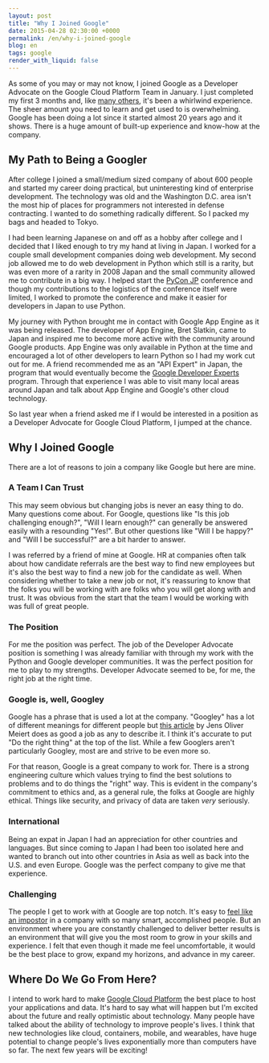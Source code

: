 ```yaml
---
layout: post
title: "Why I Joined Google"
date: 2015-04-28 02:30:00 +0000
permalink: /en/why-i-joined-google
blog: en
tags: google
render_with_liquid: false
---
```


As some of you may or may not know, I joined Google as a Developer Advocate on
the Google Cloud Platform Team in January. I just completed my first 3 months
and, like [many others](http://paul.kinlan.me/my-first-year-in-google/), it's
been a whirlwind experience. The sheer amount you need to learn and get used to
is overwhelming. Google has been doing a lot since it started almost 20 years
ago and it shows. There is a huge amount of built-up experience and know-how at
the company.

## My Path to Being a Googler

After college I joined a small/medium sized company of about 600 people and
started my career doing practical, but uninteresting kind of enterprise
development. The technology was old and the Washington D.C. area isn't the
most hip of places for programmers not interested in defense contracting. I
wanted to do something radically different. So I packed my bags and headed to
Tokyo.

I had been learning Japanese on and off as a hobby after college and I decided
that I liked enough to try my hand at living in Japan. I worked for a couple
small development companies doing web development. My second job allowed me to
do web development in Python which still is a rarity, but was even more of a
rarity in 2008 Japan and the small community allowed me to contribute in a big
way. I helped start the [PyCon JP](http://pycon.jp/) conference and though
my contributions to the logistics of the conference itself were limited,
I worked to promote the conference and make it easier for developers in Japan
to use Python.

My journey with Python brought me in contact with Google App Engine as it was
being released. The developer of App Engine, Bret Slatkin, came to Japan and
inspired me to become more active with the community around Google products.
App Engine was only available in Python at the time and encouraged a lot of
other developers to learn Python so I had my work cut out for me. A friend
recommended me as an "API Expert" in Japan, the program that would eventually
become the [Google Developer Experts](https://developers.google.com/experts/)
program. Through that experience I was able to visit many local areas around
Japan and talk about App Engine and Google's other cloud technology.

So last year when a friend asked me if I would be interested in a position
as a Developer Advocate for Google Cloud Platform, I jumped at the chance.

## Why I Joined Google

There are a lot of reasons to join a company like Google but here are mine.

### A Team I Can Trust

This may seem obvious but changing jobs is never an easy thing to do. Many
questions come about. For Google, questions like "Is this job challenging
enough?", "Will I learn enough?" can generally be answered easily with a
resounding "Yes!". But other questions like "Will I be happy?" and "Will I be
successful?" are a bit harder to answer.

I was referred by a friend of mine at Google. HR at companies often talk
about how candidate referrals are the best way to find new employees but it's
also the best way to find a new job for the candidate as well. When considering
whether to take a new job or not, it's reassuring to know that the folks you
will be working with are folks who you will get along with and trust. It was
obvious from the start that the team I would be working with was full of
great people.

### The Position

For me the position was perfect. The job of the Developer Advocate position is
something I was already familiar with through my work with the Python and Google
developer communities. It was the perfect position for me to play to my strengths.
Developer Advocate seemed to be, for me, the right job at the right time.

### Google is, well, Googley

Google has a phrase that is used a lot at the company. "Googley" has a lot
of different meanings for different people but
[this article](http://meiert.com/en/blog/20130812/googliness/) by Jens Oliver
Meiert does as good a job as any to describe it. I think it's accurate to
put "Do the right thing" at the top of the list. While a few Googlers aren't
particularly Googley, most are and strive to be even more so.

For that reason, Google is a great company to work for. There is a strong
engineering culture which values trying to find the best solutions to problems
and to do things the "right" way. This is evident in the company\'s commitment
to ethics and, as a general rule, the folks at Google are highly ethical.
Things like security, and privacy of data are taken _very_ seriously.

### International

Being an expat in Japan I had an appreciation for other countries and
languages. But since coming to Japan I had been too isolated here and wanted to
branch out into other countries in Asia as well as back into the U.S. and
even Europe. Google was the perfect company to give me that experience.

### Challenging

The people I get to work with at Google are top notch. It's easy to
[feel like an impostor](http://en.wikipedia.org/wiki/Impostor_syndrome)
in a company with so many smart, accomplished people. But an environment
where you are constantly challenged to deliver better results is an environment
that will give you the most room to grow in your skills and experience. I
felt that even though it made me feel uncomfortable, it would be the best
place to grow, expand my horizons, and advance in my career.

## Where Do We Go From Here?

I intend to work hard to make [Google Cloud Platform](http://cloud.google.com/)
the best place to host your applications and data. It's hard to say what will
happen but I'm excited about the future and really optimistic about
technology. Many people have talked about the ability of technology to improve
people's lives. I think that new technologies like cloud, containers, mobile,
and wearables, have huge potential to change people's lives exponentially
more than computers have so far. The next few years will be exciting!
